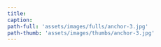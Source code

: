 ```yaml
---
title:
caption:
path-full: 'assets/images/fulls/anchor-3.jpg'
path-thumb: 'assets/images/thumbs/anchor-3.jpg'
---
```

